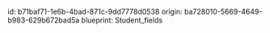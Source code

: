 id: b71baf71-1e6b-4bad-871c-9dd7778d0538
origin: ba728010-5669-4649-b983-629b672bad5a
blueprint: Student_fields
